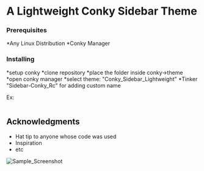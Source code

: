 

# A Lightweight Conky Sidebar Theme



### Prerequisites

*Any Linux Distribution
*Conky Manager



### Installing
*setup conky
*clone repository
*place the folder inside conky->theme
*open conky manager 
*select theme: "Conky_Sidebar_Lightweight"
*Tinker "Sidebar-Conky_Rc" for adding custom name

Ex:
```/home/rakesh/.conky/Sidebar-Conky/Conky_Sidebar_Lightweight
```




## Acknowledgments

* Hat tip to anyone whose code was used
* Inspiration
* etc

![Sample_Screenshot](https://drive.google.com/open?id=1i4kjlYyb3R9p3hvahijnIX48PjeQ1Zbm.jpg?raw=true "ScreenShot")

